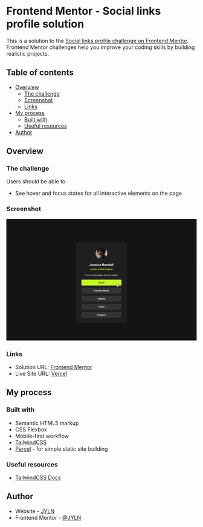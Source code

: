 # Frontend Mentor - Social links profile solution

This is a solution to the [Social links profile challenge on Frontend Mentor](https://www.frontendmentor.io/challenges/social-links-profile-UG32l9m6dQ). Frontend Mentor challenges help you improve your coding skills by building realistic projects.

## Table of contents

- [Overview](#overview)
  - [The challenge](#the-challenge)
  - [Screenshot](#screenshot)
  - [Links](#links)
- [My process](#my-process)
  - [Built with](#built-with)
  - [Useful resources](#useful-resources)
- [Author](#author)

## Overview

### The challenge

Users should be able to:

- See hover and focus states for all interactive elements on the page

### Screenshot

![](./screenshot.png)

### Links

- Solution URL: [Frontend Mentor](https://www.frontendmentor.io/solutions/social-links-profile-using-tailwind-css-x5iux4sm0A)
- Live Site URL: [Vercel](https://jyln-social-links-profile-challenge.vercel.app/)

## My process

### Built with

- Semantic HTML5 markup
- CSS Flexbox
- Mobile-first workflow
- [TailwindCSS][tailwinddocs]
- [Parcel](https://parceljs.org/docs) - for simple static site building

### Useful resources

- [TailwindCSS Docs][tailwinddocs]

## Author

- Website - [JYLN](https://jyln.dev)
- Frontend Mentor - [@JYLN](https://www.frontendmentor.io/profile/JYLN)

[tailwinddocs]: https://tailwindcss.com/docs
